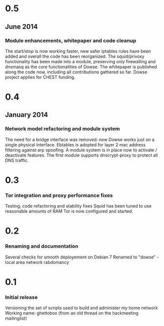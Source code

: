 # 0.5
## June 2014
### Module enhancements, whitepaper and code cleanup

The start/stop is now working faster, new safer iptables rules have
been added and overall the code has been reorganized. The
squid/privoxy functionality has been made into a module, preserving
only firewalling and dnsmasq as the core functionalities of Dowse. The
whitepaper is published along the code now, including all
contributions gathered so far. Dowse project applies for CHEST
funding.

# 0.4
## January 2014
### Network model refactoring and module system

The need for a bridge interface was removed: now Dowse works just on a
single physical interface.  Ebtables is adopted for layer 2 mac
address filtering against arp spoofing. A module system is in place
now to activate / deactivate features. The first module supports
dnscrypt-proxy to protect all DNS traffic.
	
# 0.3
### Tor integration and proxy performance fixes

Testing, code refactoring and stability fixes Squid has been tuned to
use reasonable amounts of RAM Tor is now configured and started.

# 0.2
### Renaming and documentation

Several checks for smooth deployement on Debian 7 Renamed to "dowse" -
local area network rabdomancy

# 0.1
### Initial release

Versioning the set of scripts used to build and administer my home
network Working name: ghettobox (from an old thread on the hackmeeting
mailinglist)
